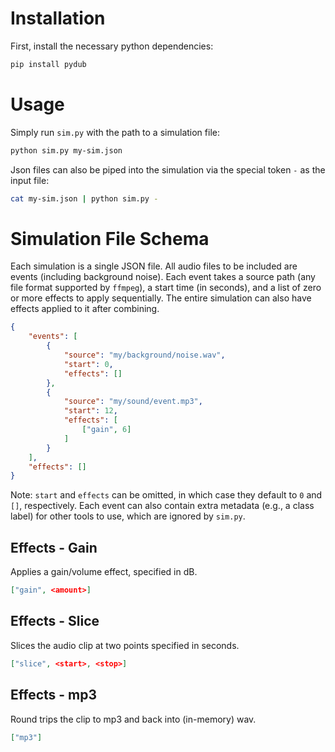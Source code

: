 # Installation

First, install the necessary python dependencies:

```sh
pip install pydub
```

# Usage

Simply run `sim.py` with the path to a simulation file:

```sh
python sim.py my-sim.json
```

Json files can also be piped into the simulation via the special token `-` as the input file:

```sh
cat my-sim.json | python sim.py -
```

# Simulation File Schema

Each simulation is a single JSON file.
All audio files to be included are events (including background noise).
Each event takes a source path (any file format supported by `ffmpeg`), a start time (in seconds), and a list of zero or more effects to apply sequentially.
The entire simulation can also have effects applied to it after combining.

```json
{
    "events": [
        {
            "source": "my/background/noise.wav",
            "start": 0,
            "effects": []
        },
        {
            "source": "my/sound/event.mp3",
            "start": 12,
            "effects": [
                ["gain", 6]
            ]
        }
    ],
    "effects": []
}
```

Note: `start` and `effects` can be omitted, in which case they default to `0` and `[]`, respectively.
Each event can also contain extra metadata (e.g., a class label) for other tools to use, which are ignored by `sim.py`.

## Effects - Gain

Applies a gain/volume effect, specified in dB.

```json
["gain", <amount>]
```

## Effects - Slice

Slices the audio clip at two points specified in seconds.

```json
["slice", <start>, <stop>]
```

## Effects - mp3

Round trips the clip to mp3 and back into (in-memory) wav.

```json
["mp3"]
```
